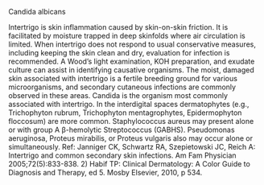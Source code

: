 Candida albicans

Intertrigo is skin inflammation caused by skin-on-skin friction. It is facilitated by moisture trapped in deep skinfolds where air circulation is limited. When intertrigo does not respond to usual conservative measures, including keeping the skin clean and dry, evaluation for infection is recommended. A Wood’s light examination, KOH preparation, and exudate culture can assist in identifying causative organisms.
The moist, damaged skin associated with intertrigo is a fertile breeding ground for various microorganisms, and secondary cutaneous infections are commonly observed in these areas. Candida is the organism most commonly associated with intertrigo. In the interdigital spaces dermatophytes (e.g., Trichophyton rubrum, Trichophyton mentagrophytes, Epidermophyton floccosum) are more common. Staphylococcus aureus may present alone or with group A β-hemolytic Streptococcus (GABHS). Pseudomonas aeruginosa, Proteus mirabilis, or Proteus vulgaris also may occur alone or simultaneously.
Ref:  Janniger CK, Schwartz RA, Szepietowski JC, Reich A: Intertrigo and common secondary skin infections. Am Fam
Physician 2005;72(5):833-838. 2) Habif TP: Clinical Dermatology: A Color Guide to Diagnosis and Therapy, ed 5. Mosby Elsevier, 2010, p 534.